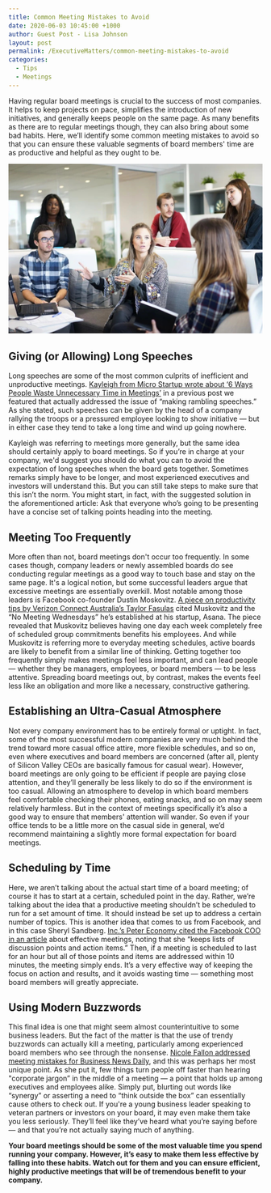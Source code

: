 ```yaml
---
title: Common Meeting Mistakes to Avoid
date: 2020-06-03 10:45:00 +1000
author: Guest Post - Lisa Johnson
layout: post
permalink: /ExecutiveMatters/common-meeting-mistakes-to-avoid
categories:
  - Tips
  - Meetings
---
```


Having regular board meetings is crucial to the success of most companies. It helps to keep projects on pace, simplifies the introduction of new initiatives, and generally keeps people on the same page. As many benefits as there are to regular meetings though, they can also bring about some bad habits. Here, we’ll identify some common meeting mistakes to avoid so that you can ensure these valuable segments of board members' time are as productive and helpful as they ought to be.

![Casual Meeting](/content/posts/2020-06-03-common-meeting-mistakes-to-avoid-title-image.jpg "Casual Meeting - Credit Pixabay")

## Giving (or Allowing) Long Speeches

Long speeches are some of the most common culprits of inefficient and unproductive meetings. [Kayleigh from Micro Startup wrote about ‘6 Ways People Waste Unnecessary Time in Meetings’](https://processpa.com/ExecutiveMatters/six-ways-people-waste-unnecessary-time-in-meetings) in a previous post we featured that actually addressed the issue of “making rambling speeches.” As she stated, such speeches can be given by the head of a company rallying the troops or a pressured employee looking to show initiative — but in either case they tend to take a long time and wind up going nowhere.

Kayleigh was referring to meetings more generally, but the same idea should certainly apply to board meetings. So if you’re in charge at your company, we'd suggest you should do what you can to avoid the expectation of long speeches when the board gets together. Sometimes remarks simply have to be longer, and most experienced executives and investors will understand this. But you can still take steps to make sure that this isn’t the norm. You might start, in fact, with the suggested solution in the aforementioned article: Ask that everyone who’s going to be presenting have a concise set of talking points heading into the meeting.

## Meeting Too Frequently

More often than not, board meetings don't occur too frequently. In some cases though, company leaders or newly assembled boards do see conducting regular meetings as a good way to touch base and stay on the same page. It's a logical notion, but some successful leaders argue that excessive meetings are essentially overkill. Most notable among those leaders is Facebook co-founder Dustin Moskovitz. [A piece on productivity tips by Verizon Connect Australia’s Taylor Fasulas](https://www.verizonconnect.com/au/resources/article/business-productivity-tips/) cited Muskovitz and the “No Meeting Wednesdays” he’s established at his startup, Asana. The piece revealed that Muskovitz believes having one day each week completely free of scheduled group commitments benefits his employees. And while Muskovitz is referring more to everyday meeting schedules, active boards are likely to benefit from a similar line of thinking. Getting together too frequently simply makes meetings feel less important, and can lead people — whether they be managers, employees, or board members — to be less attentive. Spreading board meetings out, by contrast, makes the events feel less like an obligation and more like a necessary, constructive gathering.

## Establishing an Ultra-Casual Atmosphere

Not every company environment has to be entirely formal or uptight. In fact, some of the most successful modern companies are very much behind the trend toward more casual office attire, more flexible schedules, and so on, even where executives and board members are concerned (after all, plenty of Silicon Valley CEOs are basically famous for casual wear). However, board meetings are only going to be efficient if people are paying close attention, and they’ll generally be less likely to do so if the environment is too casual. Allowing an atmosphere to develop in which board members feel comfortable checking their phones, eating snacks, and so on may seem relatively harmless. But in the context of meetings specifically it’s also a good way to ensure that members' attention will wander. So even if your office tends to be a little more on the casual side in general, we’d recommend maintaining a slightly more formal expectation for board meetings.

## Scheduling by Time

Here, we aren’t talking about the actual start time of a board meeting; of course it has to start at a certain, scheduled point in the day. Rather, we’re talking about the idea that a productive meeting shouldn’t be scheduled to run for a set amount of time. It should instead be set up to address a certain number of topics. This is another idea that comes to us from Facebook, and in this case Sheryl Sandberg. [Inc.’s Peter Economy cited the Facebook COO in an article](https://www.inc.com/peter-economy/richard-branson-sheryl-sandberg-elon-musk-do-this-to-have-remarkably-effective-meetings.html) about effective meetings, noting that she “keeps lists of discussion points and action items.” Then, if a meeting is scheduled to last for an hour but all of those points and items are addressed within 10 minutes, the meeting simply ends. It’s a very effective way of keeping the focus on action and results, and it avoids wasting time — something most board members will greatly appreciate.

## Using Modern Buzzwords

This final idea is one that might seem almost counterintuitive to some business leaders. But the fact of the matter is that the use of trendy buzzwords can actually kill a meeting, particularly among experienced board members who see through the nonsense. [Nicole Fallon addressed meeting mistakes for Business News Daily](https://www.businessnewsdaily.com/8633-business-meeting-mistakes.html), and this was perhaps her most unique point. As she put it, few things turn people off faster than hearing "corporate jargon” in the middle of a meeting — a point that holds up among executives and employees alike. Simply put, blurting out words like “synergy” or asserting a need to “think outside the box” can essentially cause others to check out. If you're a young business leader speaking to veteran partners or investors on your board, it may even make them take you less seriously. They’ll feel like they’ve heard what you’re saying before — and that you’re not actually saying much of anything.

**Your board meetings should be some of the most valuable time you spend running your company. However, it’s easy to make them less effective by falling into these habits. Watch out for them and you can ensure efficient, highly productive meetings that will be of tremendous benefit to your company.**